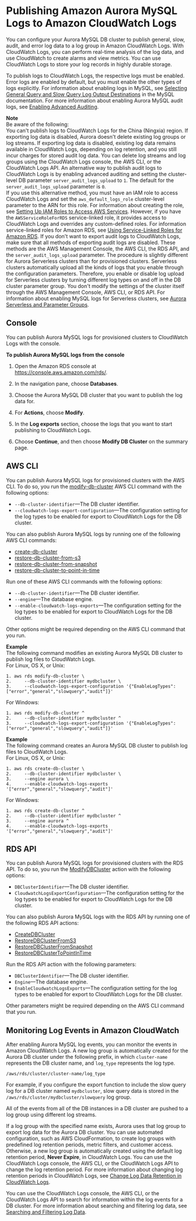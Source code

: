 # Publishing Amazon Aurora MySQL Logs to Amazon CloudWatch Logs<a name="AuroraMySQL.Integrating.CloudWatch"></a>

You can configure your Aurora MySQL DB cluster to publish general, slow, audit, and error log data to a log group in Amazon CloudWatch Logs\. With CloudWatch Logs, you can perform real\-time analysis of the log data, and use CloudWatch to create alarms and view metrics\. You can use CloudWatch Logs to store your log records in highly durable storage\.

To publish logs to CloudWatch Logs, the respective logs must be enabled\. Error logs are enabled by default, but you must enable the other types of logs explicitly\. For information about enabling logs in MySQL, see [Selecting General Query and Slow Query Log Output Destinations](https://dev.mysql.com/doc/refman/5.6/en/log-destinations.html) in the MySQL documentation\. For more information about enabling Aurora MySQL audit logs, see [Enabling Advanced Auditing](AuroraMySQL.Auditing.md#AuroraMySQL.Auditing.Enable)\. 

**Note**  
Be aware of the following:  
You can't publish logs to CloudWatch Logs for the China \(Ningxia\) region\.
If exporting log data is disabled, Aurora doesn't delete existing log groups or log streams\. If exporting log data is disabled, existing log data remains available in CloudWatch Logs, depending on log retention, and you still incur charges for stored audit log data\. You can delete log streams and log groups using the CloudWatch Logs console, the AWS CLI, or the CloudWatch Logs API\.
An alternative way to publish audit logs to CloudWatch Logs is by enabling advanced auditing and setting the cluster\-level DB parameter `server_audit_logs_upload` to `1`\. The default for the `server_audit_logs_upload` parameter is `0`\.  
If you use this alternative method, you must have an IAM role to access CloudWatch Logs and set the `aws_default_logs_role` cluster\-level parameter to the ARN for this role\. For information about creating the role, see [Setting Up IAM Roles to Access AWS Services](AuroraMySQL.Integrating.Authorizing.IAM.md)\. However, if you have the `AWSServiceRoleForRDS` service\-linked role, it provides access to CloudWatch Logs and overrides any custom\-defined roles\. For information service\-linked roles for Amazon RDS, see [Using Service\-Linked Roles for Amazon RDS](UsingWithRDS.IAM.ServiceLinkedRoles.md)\. 
If you don't want to export audit logs to CloudWatch Logs, make sure that all methods of exporting audit logs are disabled\. These methods are the AWS Management Console, the AWS CLI, the RDS API, and the `server_audit_logs_upload` parameter\.
 The procedure is slightly different for Aurora Serverless clusters than for provisioned clusters\. Serverless clusters automatically upload all the kinds of logs that you enable through the configuration parameters\. Therefore, you enable or disable log upload for Serverless clusters by turning different log types on and off in the DB cluster parameter group\. You don't modify the settings of the cluster itself through the AWS Management Console, AWS CLI, or RDS API\. For information about enabling MySQL logs for Serverless clusters, see [Aurora Serverless and Parameter Groups](aurora-serverless.how-it-works.md#aurora-serverless.parameter-groups)\. 

## Console<a name="AuroraMySQL.Integrating.CloudWatch.Console"></a>

You can publish Aurora MySQL logs for provisioned clusters to CloudWatch Logs with the console\.

**To publish Aurora MySQL logs from the console**

1. Open the Amazon RDS console at [https://console\.aws\.amazon\.com/rds/](https://console.aws.amazon.com/rds/)\.

1. In the navigation pane, choose **Databases**\.

1. Choose the Aurora MySQL DB cluster that you want to publish the log data for\.

1. For **Actions**, choose **Modify**\.

1. In the **Log exports** section, choose the logs that you want to start publishing to CloudWatch Logs\.

1. Choose **Continue**, and then choose **Modify DB Cluster** on the summary page\.

## AWS CLI<a name="AuroraMySQL.Integrating.CloudWatch.CLI"></a>

You can publish Aurora MySQL logs for provisioned clusters with the AWS CLI\. To do so, you run the [modify\-db\-cluster](https://docs.aws.amazon.com/cli/latest/reference/rds/modify-db-cluster.html) AWS CLI command with the following options: 
+ `--db-cluster-identifier`—The DB cluster identifier\.
+ `--cloudwatch-logs-export-configuration`—The configuration setting for the log types to be enabled for export to CloudWatch Logs for the DB cluster\.

You can also publish Aurora MySQL logs by running one of the following AWS CLI commands: 
+ [create\-db\-cluster](https://docs.aws.amazon.com/cli/latest/reference/rds/create-db-cluster.html)
+ [restore\-db\-cluster\-from\-s3](https://docs.aws.amazon.com/cli/latest/reference/rds/restore-db-cluster-from-s3.html)
+ [restore\-db\-cluster\-from\-snapshot](https://docs.aws.amazon.com/cli/latest/reference/rds/restore-db-cluster-from-snapshot.html)
+ [restore\-db\-cluster\-to\-point\-in\-time](https://docs.aws.amazon.com/cli/latest/reference/rds/restore-db-cluster-to-point-in-time.html)

Run one of these AWS CLI commands with the following options:
+ `--db-cluster-identifier`—The DB cluster identifier\.
+ `--engine`—The database engine\.
+ `--enable-cloudwatch-logs-exports`—The configuration setting for the log types to be enabled for export to CloudWatch Logs for the DB cluster\.

Other options might be required depending on the AWS CLI command that you run\.

**Example**  
The following command modifies an existing Aurora MySQL DB cluster to publish log files to CloudWatch Logs\.  
For Linux, OS X, or Unix:  

```
1. aws rds modify-db-cluster \
2.     --db-cluster-identifier mydbcluster \
3.     --cloudwatch-logs-export-configuration '{"EnableLogTypes":["error","general","slowquery","audit"]}'
```
For Windows:  

```
1. aws rds modify-db-cluster ^
2.     --db-cluster-identifier mydbcluster ^
3.     --cloudwatch-logs-export-configuration '{"EnableLogTypes":["error","general","slowquery","audit"]}'
```

**Example**  
The following command creates an Aurora MySQL DB cluster to publish log files to CloudWatch Logs\.  
For Linux, OS X, or Unix:  

```
1. aws rds create-db-cluster \
2.     --db-cluster-identifier mydbcluster \
3.     --engine aurora \
4.     --enable-cloudwatch-logs-exports '["error","general","slowquery","audit"]'
```
For Windows:  

```
1. aws rds create-db-cluster ^
2.     --db-cluster-identifier mydbcluster ^
3.     --engine aurora ^
4.     --enable-cloudwatch-logs-exports '["error","general","slowquery","audit"]'
```

## RDS API<a name="AuroraMySQL.Integrating.CloudWatch.API"></a>

You can publish Aurora MySQL logs for provisioned clusters with the RDS API\. To do so, you run the [ModifyDBCluster](https://docs.aws.amazon.com/AmazonRDS/latest/APIReference/API_ModifyDBCluster.html) action with the following options: 
+ `DBClusterIdentifier`—The DB cluster identifier\.
+ `CloudwatchLogsExportConfiguration`—The configuration setting for the log types to be enabled for export to CloudWatch Logs for the DB cluster\.

You can also publish Aurora MySQL logs with the RDS API by running one of the following RDS API actions: 
+ [CreateDBCluster](https://docs.aws.amazon.com/AmazonRDS/latest/APIReference/API_CreateDBCluster.html)
+ [RestoreDBClusterFromS3](https://docs.aws.amazon.com/AmazonRDS/latest/APIReference/API_RestoreDBClusterFromS3.html)
+ [RestoreDBClusterFromSnapshot](https://docs.aws.amazon.com/AmazonRDS/latest/APIReference/API_RestoreDBClusterFromSnapshot.html)
+ [RestoreDBClusterToPointInTime](https://docs.aws.amazon.com/AmazonRDS/latest/APIReference/API_RestoreDBClusterToPointInTime.html)

Run the RDS API action with the following parameters: 
+ `DBClusterIdentifier`—The DB cluster identifier\.
+ `Engine`—The database engine\.
+ `EnableCloudwatchLogsExports`—The configuration setting for the log types to be enabled for export to CloudWatch Logs for the DB cluster\.

Other parameters might be required depending on the AWS CLI command that you run\.

## Monitoring Log Events in Amazon CloudWatch<a name="AuroraMySQL.Integrating.CloudWatch.Monitor"></a>

After enabling Aurora MySQL log events, you can monitor the events in Amazon CloudWatch Logs\. A new log group is automatically created for the Aurora DB cluster under the following prefix, in which `cluster-name` represents the DB cluster name, and `log_type` represents the log type\.

```
/aws/rds/cluster/cluster-name/log_type
```

For example, if you configure the export function to include the slow query log for a DB cluster named `mydbcluster`, slow query data is stored in the `/aws/rds/cluster/mydbcluster/slowquery` log group\.

All of the events from all of the DB instances in a DB cluster are pushed to a log group using different log streams\.

If a log group with the specified name exists, Aurora uses that log group to export log data for the Aurora DB cluster\. You can use automated configuration, such as AWS CloudFormation, to create log groups with predefined log retention periods, metric filters, and customer access\. Otherwise, a new log group is automatically created using the default log retention period, **Never Expire**, in CloudWatch Logs\. You can use the CloudWatch Logs console, the AWS CLI, or the CloudWatch Logs API to change the log retention period\. For more information about changing log retention periods in CloudWatch Logs, see [Change Log Data Retention in CloudWatch Logs](https://docs.aws.amazon.com/AmazonCloudWatch/latest/logs/SettingLogRetention.html)\.

You can use the CloudWatch Logs console, the AWS CLI, or the CloudWatch Logs API to search for information within the log events for a DB cluster\. For more information about searching and filtering log data, see [Searching and Filtering Log Data](https://docs.aws.amazon.com/AmazonCloudWatch/latest/logs/MonitoringLogData.html)\.